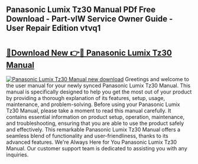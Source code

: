 ## Panasonic Lumix Tz30 Manual PDf Free Download - Part-vlW Service Owner Guide - User Repair Edition vtvq1

# <h2><a href="http://cf24631.oget.top/?id=Panasonic+Lumix+Tz30+Manual">🔗Download New 👉🔴 Panasonic Lumix Tz30 Manual</a></h2>

[![Panasonic Lumix Tz30 Manual new download](https://i.imgur.com/5g1atiW.png)](http://cf24631.oget.top/?id=Panasonic+Lumix+Tz30+Manual)
Greetings and welcome to the user manual for your newly synced Panasonic Lumix Tz30 Manual. This manual is specifically designed to help you get the most out of your product by providing a thorough explanation of its features, setup, usage, maintenance, and problem-solving. Before using your Panasonic Lumix Tz30 Manual, please take a moment to read this manual carefully. It contains essential information on product setup, operation, maintenance, and troubleshooting, ensuring that you are able to use the product safely and effectively. This remarkable Panasonic Lumix Tz30 Manual offers a seamless blend of functionality and user-friendliness, thanks to its advanced features. We're Always Here for You Panasonic Lumix Tz30 Manual. Our customer support team is dedicated to assisting you with any inquiries.
